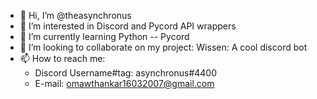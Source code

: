 - 👋 Hi, I’m @theasynchronus
- 👀 I’m interested in Discord and Pycord API wrappers
- 🌱 I’m currently learning Python -- Pycord
- 💞️ I’m looking to collaborate on my project: Wissen: A cool discord bot
- 📫 How to reach me:
   - Discord Username#tag: asynchronus#4400
   - E-mail: omawthankar16032007@gmail.com


